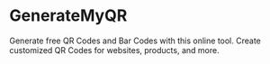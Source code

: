 # GenerateMyQR
Generate free QR Codes and Bar Codes with this online tool. Create customized QR Codes for websites, products, and more.
